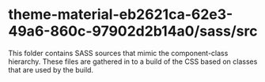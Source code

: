 # theme-material-eb2621ca-62e3-49a6-860c-97902d2b14a0/sass/src

This folder contains SASS sources that mimic the component-class hierarchy. These files
are gathered in to a build of the CSS based on classes that are used by the build.
